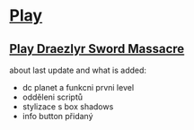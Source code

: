 # [Play](https://deesdav.github.io/draezlyr-wielder/)

## [Play Draezlyr Sword Massacre](https://deesdav.github.io/draezlyr/)

about last update and what is added:
 - dc planet a funkcni prvni level
 - odděleni scriptů
 - stylizace s box shadows
 - info button přidaný


